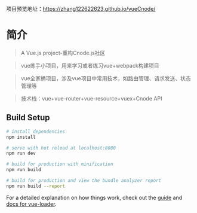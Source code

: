 项目预览地址：https://zhang122622623.github.io/vueCnode/

# 简介

> A Vue.js project-重构Cnode.js社区

> vue练手小项目，用来学习或者练习vue+webpack构建项目

> vue全家桶项目，涉及vue项目中常用技术，如路由管理、请求发送、状态管理等

> 技术栈：vue+vue-router+vue-resource+vuex+Cnode API


## Build Setup

``` bash
# install dependencies
npm install

# serve with hot reload at localhost:8080
npm run dev

# build for production with minification
npm run build

# build for production and view the bundle analyzer report
npm run build --report
```

For a detailed explanation on how things work, check out the [guide](http://vuejs-templates.github.io/webpack/) and [docs for vue-loader](http://vuejs.github.io/vue-loader).
